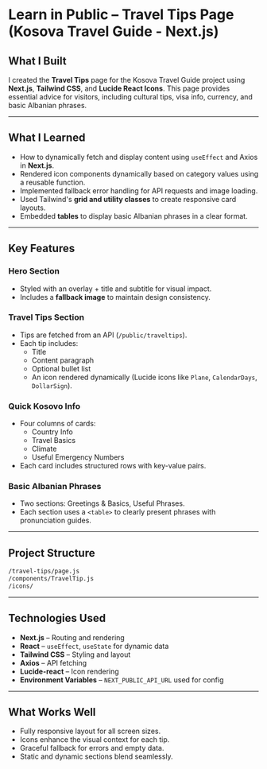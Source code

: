#  Learn in Public – Travel Tips Page (Kosova Travel Guide - Next.js)

##  What I Built

I created the **Travel Tips** page for the Kosova Travel Guide project using **Next.js**, **Tailwind CSS**, and **Lucide React Icons**. This page provides essential advice for visitors, including cultural tips, visa info, currency, and basic Albanian phrases.

---

##  What I Learned

- How to dynamically fetch and display content using `useEffect` and Axios in **Next.js**.
- Rendered icon components dynamically based on category values using a reusable function.
- Implemented fallback error handling for API requests and image loading.
- Used Tailwind's **grid and utility classes** to create responsive card layouts.
- Embedded **tables** to display basic Albanian phrases in a clear format.

---

##  Key Features

###  Hero Section

- Styled with an overlay + title and subtitle for visual impact.
- Includes a **fallback image** to maintain design consistency.

###  Travel Tips Section

- Tips are fetched from an API (`/public/traveltips`).
- Each tip includes:
  - Title
  - Content paragraph
  - Optional bullet list
  - An icon rendered dynamically (Lucide icons like `Plane`, `CalendarDays`, `DollarSign`).

###  Quick Kosovo Info

- Four columns of cards:
  - Country Info
  - Travel Basics
  - Climate
  - Useful Emergency Numbers
- Each card includes structured rows with key-value pairs.

###  Basic Albanian Phrases

- Two sections: Greetings & Basics, Useful Phrases.
- Each section uses a `<table>` to clearly present phrases with pronunciation guides.

---

##  Project Structure

```bash
/travel-tips/page.js            
/components/TravelTip.js   
/icons/                         
```

---

##  Technologies Used

- **Next.js** – Routing and rendering
- **React** – `useEffect`, `useState` for dynamic data
- **Tailwind CSS** – Styling and layout
- **Axios** – API fetching
- **Lucide-react** – Icon rendering
- **Environment Variables** – `NEXT_PUBLIC_API_URL` used for config

---

##  What Works Well

- Fully responsive layout for all screen sizes.
- Icons enhance the visual context for each tip.
- Graceful fallback for errors and empty data.
- Static and dynamic sections blend seamlessly.




